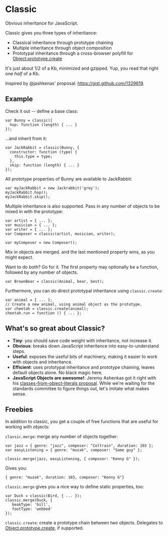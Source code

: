 # Classic

Obvious inheritance for JavaScript.

Classic gives you three types of inheritance:

* Classical inheritance through prototype chaining
* Multiple inheritance through object composition
* Prototypal inheritance through a cross-browser polyfill for [Object.prototype.create](https://developer.mozilla.org/en/JavaScript/Reference/Global_Objects/Object/create)

It's just about 1/2 of a Kb, minimized and gzipped. Yup, you read that right one *half* of a Kb.

Inspired by @jashkenas' proposal: <https://gist.github.com/1329619>.

## Example

Check it out -- define a base class:

    var Bunny = classic({
      hop: function (length) { ... }
    });

...and inherit from it:

    var JackRabbit = classic(Bunny, {
      constructor: function (type) {
        this.type = type;
      },
      skip: function (length) { ... }
    });

All prototype properties of Bunny are available to JackRabbit:

    var myJackRabbit = new Jackrabbit('grey');
    myJackRabbit.hop();
    myJackRabbit.skip();

Multiple inheritance is also supported. Pass in any number of
objects to be mixed in with the prototype:

    var artist = { ... };
    var musician = { ... };
    var writer = { ... };
    var Composer = classic(artist, musician, writer);
    
    var myComposer = new Composer();

Mix in objects are merged. and the last mentioned property wins,
as you might expect.

Want to do both? Go for it. The first property may optionally be a
function, followed by any number of objects.

    var BrownBear = classic(Animal, bear, best);

Furthermore, you can do direct prototypal inheritance using `classic.create`:

    var animal = { ... };
    // Create a new animal, using animal object as the prototype.
    var cheetah = classic.create(animal);
    cheetah.run = function () { ... };

## What's so great about Classic?

* **Tiny**: you should save code weight with inheritance, not increase it.
* **Obvious**: breaks down JavaScript inheritance into easy-to-understand steps.
* **Useful**: exposes the useful bits of machinery, making it easier to work with objects and inheritance.
* **Efficient**: uses prototypal inheritance and prototype chaining, leaves default objects alone. No black magic here.
* **JavaScript Objects are awesome!**: Jeremy Ashenkas got it right with his [classes-from-object-literals proposal](https://gist.github.com/1329619). While we're waiting for the standards committee to figure things out, let's imitate what makes sense.

## Freebies

In addition to classic, you get a couple of free functions that are useful for working with objects:

`classic.merge`: merge any number of objects together:

    var jazz = { genre: "jazz", composer: "Coltrain", duration: 103 };
    var easyListening = { genre: "muzak", composer: "Some guy" };

    classic.merge(jazz, easyListening, { composer: "Kenny G" });

Gives you:

    { genre: "muzak", duration: 103, composer: "Kenny G"}

`classic.merge` gives you a nice way to define static properties, too:

    var Duck = classic(Bird, { ... });
    classic.merge(Duck, {
       beakType: 'bill',
       footType: 'webbed'
    });

`classic.create`: create a prototype chain between two objects. Delegates to [Object.prototype.create](https://developer.mozilla.org/en/JavaScript/Reference/Global_Objects/Object/create), if supported.